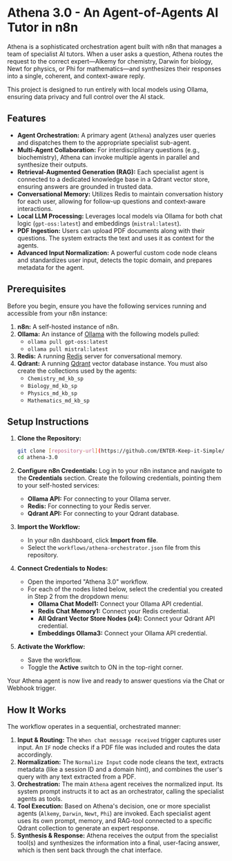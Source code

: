# Athena 3.0 - An Agent-of-Agents AI Tutor in n8n

Athena is a sophisticated orchestration agent built with n8n that manages a team of specialist AI tutors. When a user asks a question, Athena routes the request to the correct expert—Alkemy for chemistry, Darwin for biology, Newt for physics, or Phi for mathematics—and synthesizes their responses into a single, coherent, and context-aware reply.

This project is designed to run entirely with local models using Ollama, ensuring data privacy and full control over the AI stack.

## Features

-   **Agent Orchestration:** A primary agent (`Athena`) analyzes user queries and dispatches them to the appropriate specialist sub-agent.
-   **Multi-Agent Collaboration:** For interdisciplinary questions (e.g., biochemistry), Athena can invoke multiple agents in parallel and synthesize their outputs.
-   **Retrieval-Augmented Generation (RAG):** Each specialist agent is connected to a dedicated knowledge base in a Qdrant vector store, ensuring answers are grounded in trusted data.
-   **Conversational Memory:** Utilizes Redis to maintain conversation history for each user, allowing for follow-up questions and context-aware interactions.
-   **Local LLM Processing:** Leverages local models via Ollama for both chat logic (`gpt-oss:latest`) and embeddings (`mistral:latest`).
-   **PDF Ingestion:** Users can upload PDF documents along with their questions. The system extracts the text and uses it as context for the agents.
-   **Advanced Input Normalization:** A powerful custom code node cleans and standardizes user input, detects the topic domain, and prepares metadata for the agent.

## Prerequisites

Before you begin, ensure you have the following services running and accessible from your n8n instance:

1.  **n8n:** A self-hosted instance of n8n.
2.  **Ollama:** An instance of [Ollama](https://ollama.com/) with the following models pulled:
    -   `ollama pull gpt-oss:latest`
    -   `ollama pull mistral:latest`
3.  **Redis:** A running [Redis](https://redis.io/) server for conversational memory.
4.  **Qdrant:** A running [Qdrant](https://qdrant.tech/) vector database instance. You must also create the collections used by the agents:
    -   `Chemistry_md_kb_sp`
    -   `Biology_md_kb_sp`
    -   `Physics_md_kb_sp`
    -   `Mathematics_md_kb_sp`

## Setup Instructions

1.  **Clone the Repository:**
    ```bash
    git clone [repository-url](https://github.com/ENTER-Keep-it-Simple/Athena.git)
    cd athena-3.0
    ```

2.  **Configure n8n Credentials:**
    Log in to your n8n instance and navigate to the **Credentials** section. Create the following credentials, pointing them to your self-hosted services:
    -   **Ollama API:** For connecting to your Ollama server.
    -   **Redis:** For connecting to your Redis server.
    -   **Qdrant API:** For connecting to your Qdrant database.

3.  **Import the Workflow:**
    -   In your n8n dashboard, click **Import from file**.
    -   Select the `workflows/athena-orchestrator.json` file from this repository.

4.  **Connect Credentials to Nodes:**
    -   Open the imported "Athena 3.0" workflow.
    -   For each of the nodes listed below, select the credential you created in Step 2 from the dropdown menu:
        -   **Ollama Chat Model1:** Connect your Ollama API credential.
        -   **Redis Chat Memory1:** Connect your Redis credential.
        -   **All Qdrant Vector Store Nodes (x4):** Connect your Qdrant API credential.
        -   **Embeddings Ollama3:** Connect your Ollama API credential.

5.  **Activate the Workflow:**
    -   Save the workflow.
    -   Toggle the **Active** switch to ON in the top-right corner.

Your Athena agent is now live and ready to answer questions via the Chat or Webhook trigger.

## How It Works

The workflow operates in a sequential, orchestrated manner:

1.  **Input & Routing:** The `When chat message received` trigger captures user input. An `IF` node checks if a PDF file was included and routes the data accordingly.
2.  **Normalization:** The `Normalize Input` code node cleans the text, extracts metadata (like a session ID and a domain hint), and combines the user's query with any text extracted from a PDF.
3.  **Orchestration:** The main `Athena` agent receives the normalized input. Its system prompt instructs it to act as an orchestrator, calling the specialist agents as tools.
4.  **Tool Execution:** Based on Athena's decision, one or more specialist agents (`Alkemy`, `Darwin`, `Newt`, `Phi`) are invoked. Each specialist agent uses its own prompt, memory, and RAG-tool connected to a specific Qdrant collection to generate an expert response.
5.  **Synthesis & Response:** Athena receives the output from the specialist tool(s) and synthesizes the information into a final, user-facing answer, which is then sent back through the chat interface.

